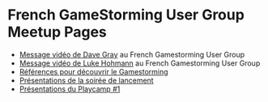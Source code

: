 # French GameStorming User Group Meetup Pages
- [Message vidéo de Dave Gray](https://www.dropbox.com/s/h22xgziswdg8cs7/Gamestorming_France_Message_From_Dave_Gray.mp4) au French Gamestorming User Group
- [Message vidéo de Luke Hohmann](https://www.dropbox.com/s/u1gw51aa2plt4kc/Message%20from%20Luke%20Hohmann%20for%20FGSUG.mp4) au French Gamestorming User Group
- [Références pour découvrir le Gamestorming](reference.md)
- [Présentations de la soirée de lancement](http://www.meetup.com/French-GameStorming-User-Group/pages/Pr%C3%A9sentations_de_la_soir%C3%A9e_de_lancement/)
- [Présentations du Playcamp #1](https://www.meetup.com/fr-FR/French-GameStorming-User-Group/pages/11988292/Pr%C3%A9sentations_du_Playcamp_%231)
